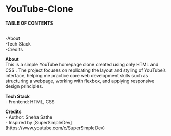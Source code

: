 # YouTube-Clone

<strong> TABLE OF CONTENTS</strong>
<p>
<br>
-About <!--Introduction to Project -->
<br>
-Tech Stack
<br>
-Credits
</p> 
<p>
  <Strong>About</Strong>
  <br>
This is a simple YouTube homepage clone created using only HTML and CSS . The project focuses on replicating the layout and styling of YouTube’s interface, helping me practice core web development skills such as structuring a webpage, working with flexbox, and applying responsive design principles.
</p>
<p>
<Strong>Tech Stack</Strong>
  <br>
  - Frontend: HTML, CSS
</p>
<p>
 
</p>
<p>
<Strong>Credits</Strong>
  <br>
- Author: Sneha Sathe
  <br>
- Inspired by [SuperSimpleDev](https://www.youtube.com/c/SuperSimpleDev)  
  <br>
</p>

